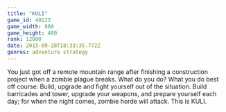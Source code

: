 ```yaml
---
title: "KULI"
game_id: 40123
game_width: 800
game_height: 400
rank: 12000
date: 2015-09-28T18:33:35.772Z
genres: adventure strategy
---
```

You just got off a remote mountain range after finishing a construction project when a zombie plague breaks. What do you do? What you do best off course: Build, upgrade and fight yourself out of the situation. Build barricades and tower, upgrade your weapons, and prepare yourself each day; for when the night comes, zombie horde will attack. This is KULI.